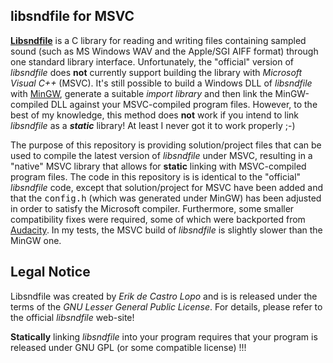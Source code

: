 ﻿libsndfile for MSVC
-------------------

[**Libsndfile**](http://www.mega-nerd.com/libsndfile/) is a C library for reading and writing files containing sampled sound (such as MS Windows WAV and the Apple/SGI AIFF format) through one standard library interface. Unfortunately, the "official" version of *libsndfile* does **not** currently support building the library with *Microsoft Visual C++* (MSVC). It's still possible to build a Windows DLL of *libsndfile* with [MinGW](http://mingw-w64.sourceforge.net/), generate a suitable *import library* and then link the MinGW-compiled DLL against your MSVC-compiled program files. However, to the best of my knowledge, this method does **not** work if you intend to link *libsndfile* as a ***static*** library! At least I never got it to work properly ;-)

The purpose of this repository is providing solution/project files that can be used to compile the latest version of *libsndfile* under MSVC, resulting in a "native" MSVC library that allows for **static** linking with MSVC-compiled program files. The code in this repository is is identical to the "official" *libsndfile* code, except that solution/project for MSVC have been added and that the <tt>config.h</tt> (which was generated under MinGW) has been adjusted in order to satisfy the Microsoft compiler. Furthermore, some smaller compatibility fixes were required, some of which were backported from [Audacity](http://audacity.sourceforge.net/). In my tests, the MSVC build of *libsndfile* is slightly slower than the MinGW one.

## Legal Notice ##

Libsndfile was created by *Erik de Castro Lopo* and is is released under the terms of the *GNU Lesser General Public License*. For details, please refer to the official *libsndfile* web-site!

**Statically** linking *libsndfile* into your program requires that your program is released under GNU GPL (or some compatible license) !!!
